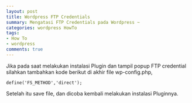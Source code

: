 ```yaml
---
layout: post
title: Wordpress FTP Credentials
summary: Mengatasi FTP Credentials pada Wordpress ~
categories: wordpress HowTo
tags: 
- How To
- wordpress
comments: true
---
```


Jika pada saat melakukan instalasi Plugin dan tampil popup FTP credential silahkan tambahkan kode berikut di akhir file wp-config.php,

~~~
define('FS_METHOD','direct');
~~~

Setelah itu save file, dan dicoba kembali melakukan instalasi Pluginnya.